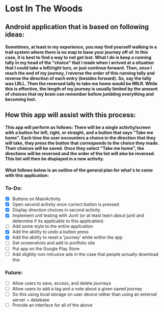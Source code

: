 # Lost In The Woods
## Android application that is based on following ideas: 
#### Sometimes, at least in my experience, you may find yourself walking in a trail system where there is no map to base your journey off of. In this case, it is best to find a way to not get lost. What I do is keep a running tally in my head of the "choice" that I made when I arrived at a situation that I could take a left/right turn, or just continue forward. Then, once I reach the end of my journey, I reverse the order of this running tally and reverse the direction of each entry (besides forward). So, say the tally was LRLL. Then the reversed tally to take me home would be RRLR. While this is effective, the length of my journey is usually limited by the amount of choices that my brain can remember before jumbling everything and becoming lost. 
## How this app will assist with this process: 
#### This app will perform as follows: There will be a single activity/screen with a button for left, right, or straight, and a button that says "Take me home". Each time the user encounters a choice in the direction that they will take, they press the button that corresponds to the choice they made. Their choices will be saved. Once they select "Take me home", the directions will be reversed and the order of the list will also be reversed. This list will then be displayed in a new activity.
#### What follows below is an outline of the general plan for what's to come with this application: 

### To-Do:
- [x] Buttons on MainActivity
- [x] Open second activity once correct button is pressed
- [x] Display direction choices in second activity
- [x] Implement unit testing with Junit (or at least learn about junit and determine if its applicable to this application)
- [ ] Add some style to the entire application
- [x] Add the ability to undo a button press
- [x] Add the ability to reset a 'journey' while within the app
- [ ] Get screenshots and add to portfolio site
- [ ] Put app on the Google Play Store
- [ ] Add slightly non-intrusive ads in the case that people actually download this
### Future: 
- [ ] Allow users to save, access, and delete journeys
- [ ] Allow users to add a tag and a note about a given saved journey
- [ ] Do this using local storage on user device rather than using an external server + database
- [ ] Provide an interface for all of the above 
